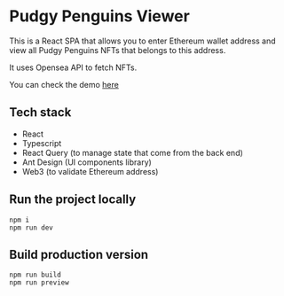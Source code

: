 # Pudgy Penguins Viewer

This is a React SPA that allows you to enter Ethereum wallet address and view all Pudgy Penguins NFTs
that belongs to this address.

It uses Opensea API to fetch NFTs.

You can check the demo <a href="https://a-polishchuk.github.io/nft-viewer/" target="_blank">here</a>

## Tech stack
- React
- Typescript
- React Query (to manage state that come from the back end)
- Ant Design (UI components library)
- Web3 (to validate Ethereum address)

## Run the project locally

```
npm i
npm run dev
```

## Build production version
```
npm run build
npm run preview
```
